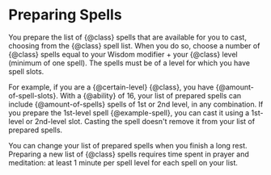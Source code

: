 # Preparing Spells
You prepare the list of {@class} spells that are available for you to cast, choosing from the {@class} spell list.
When you do so, choose a number of {@class} spells equal to your Wisdom modifier + your {@class} level (minimum of one spell).
The spells must be of a level for which you have spell slots.

For example, if you are a {@certain-level} {@class}, you have {@amount-of-spell-slots}.
With a {@ability} of 16, your list of prepared spells can include {@amount-of-spells} spells of 1st or 2nd level, in any combination.
If you prepare the 1st-level spell {@example-spell}, you can cast it using a 1st-level or 2nd-level slot.
Casting the spell doesn't remove it from your list of prepared spells.

You can change your list of prepared spells when you finish a long rest.
Preparing a new list of {@class} spells requires time spent in prayer and meditation: at least 1 minute per spell level for each spell on your list.
